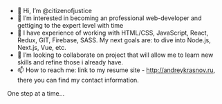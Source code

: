 - 👋 Hi, I’m @citizenofjustice
- 👀 I’m interested in becoming an professional web-developer and gettiging to the expert level with time
- 🌱 I have experience of working with HTML/CSS, JavaScript, React, Redux, GIT, Firebase, SASS. My next goals are: to dive into Node.js, Next.js, Vue, etc.
- 💞️ I’m looking to collaborate on project that will allow me to learn new skills and refine those i already have.
- 📫 How to reach me: link to my resume site - http://andreykrasnov.ru, there you can find my contact information.

One step at a time...
